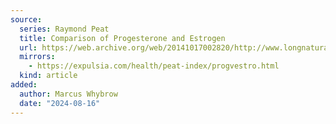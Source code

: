 ```yaml
---
source:
  series: Raymond Peat
  title: Comparison of Progesterone and Estrogen
  url: https://web.archive.org/web/20141017002820/http://www.longnaturalhealth.com/health-articles/comparison-progesterone-and-estrogen
  mirrors:
    - https://expulsia.com/health/peat-index/progvestro.html
  kind: article
added:
  author: Marcus Whybrow
  date: "2024-08-16"
---
```

